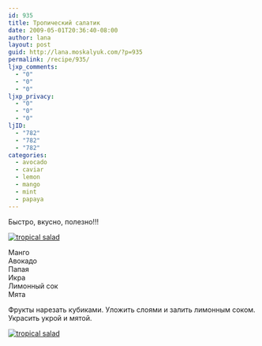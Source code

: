 ```yaml
---
id: 935
title: Тропический салатик
date: 2009-05-01T20:36:40-08:00
author: lana
layout: post
guid: http://lana.moskalyuk.com/?p=935
permalink: /recipe/935/
ljxp_comments:
  - "0"
  - "0"
  - "0"
ljxp_privacy:
  - "0"
  - "0"
  - "0"
ljID:
  - "782"
  - "782"
  - "782"
categories:
  - avocado
  - caviar
  - lemon
  - mango
  - mint
  - papaya
---
```

Быстро, вкусно, полезно!!!

<a class="flickr-image alignnone" title="tropical salad" rel="flickr-mgr" href="http://www.flickr.com/photos/67405678@N00/3484324255/"><img class="flickr-medium" src="http://farm4.static.flickr.com/3573/3484324255_6573a3c205.jpg" alt="tropical salad" /></a>

Манго  
Авокадо  
Папая  
Икра  
Лимонный сок  
Мята

Фрукты нарезать кубиками. Уложить слоями и залить лимонным соком. Украсить укрой и мятой.

<a class="flickr-image alignnone" title="tropical salad" rel="flickr-mgr" href="http://www.flickr.com/photos/67405678@N00/3484324971/"><img class="flickr-medium" src="http://farm4.static.flickr.com/3636/3484324971_9835bc96dc.jpg" alt="tropical salad" /></a>